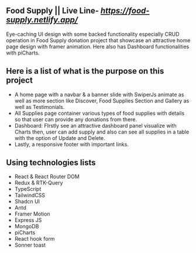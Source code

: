 ## Food Supply || Live Line- _https://food-supply.netlify.app/_

Eye-caching UI design with some backed functionality especially CRUD operation in Food Supply donation project that showcase an attractive home page design with framer animation. Here also has Dashboard functionalities with piCharts.

## Here is a list of what is the purpose on this project

- A home page with a navbar & a banner slide with SwiperJs animate as well as more section like Discover, Food Supplies Section and Gallery as well as Testimonials.
- All Supplies page container various types of food supplies with details so that user can provide any donations from there.
- Dashboard: FIrstly see an attractive dashboard panel visualize with Charts then, user can add supply and also can see all supplies in a table with the option of Update and Delete.
- Lastly, a responsive footer with important links.

## Using technologies lists

- React & React Router DOM
- Redux & RTK-Query
- TypeScript
- TailwindCSS
- Shadcn UI
- Antd
- Framer Motion
- Express JS
- MongoDB
- piCharts
- React hook form
- Sonner toast
